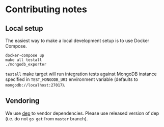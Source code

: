 # Contributing notes

## Local setup

The easiest way to make a local development setup is to use Docker Compose.

```
docker-compose up
make all testall
./mongodb_exporter
```

`testall` make target will run integration tests against MongoDB instance specified in
`TEST_MONGODB_URI` environment variable (defaults to `mongodb://localhost:27017`).


## Vendoring

We use [dep](https://github.com/golang/dep) to vendor dependencies.
Please use released version of dep (i.e. do not `go get` from `master` branch).
